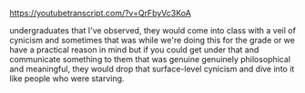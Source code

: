 https://youtubetranscript.com/?v=QrFbyVc3KoA

 undergraduates that I've observed, they would come into class with a veil of cynicism and sometimes that was while we're doing this for the grade or we have a practical reason in mind but if you could get under that and communicate something to them that was genuine genuinely philosophical and meaningful, they would drop that surface-level cynicism and dive into it like people who were starving.
